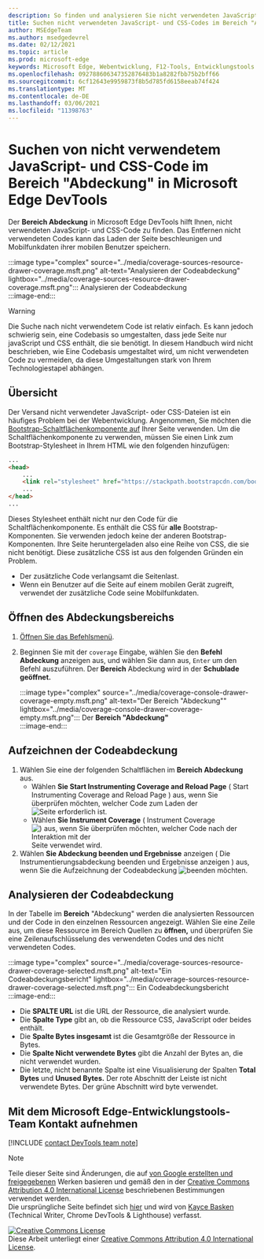 ```yaml
---
description: So finden und analysieren Sie nicht verwendeten JavaScript- und CSS-Code in Microsoft Edge DevTools.
title: Suchen nicht verwendeten JavaScript- und CSS-Codes im Bereich "Abdeckung" in Microsoft Edge DevTools
author: MSEdgeTeam
ms.author: msedgedevrel
ms.date: 02/12/2021
ms.topic: article
ms.prod: microsoft-edge
keywords: Microsoft Edge, Webentwicklung, F12-Tools, Entwicklungstools
ms.openlocfilehash: 092788606347352876483b1a8282fbb75b2bff66
ms.sourcegitcommit: 6cf12643e9959873f8b5d785fd6158eeab74f424
ms.translationtype: MT
ms.contentlocale: de-DE
ms.lasthandoff: 03/06/2021
ms.locfileid: "11398763"
---
```

<!-- Copyright Kayce Basques 

   Licensed under the Apache License, Version 2.0 (the "License");
   you may not use this file except in compliance with the License.
   You may obtain a copy of the License at

       https://www.apache.org/licenses/LICENSE-2.0

   Unless required by applicable law or agreed to in writing, software
   distributed under the License is distributed on an "AS IS" BASIS,
   WITHOUT WARRANTIES OR CONDITIONS OF ANY KIND, either express or implied.
   See the License for the specific language governing permissions and
   limitations under the License.  -->

# <a name="find-unused-javascript-and-css-code-with-the-coverage-panel-in-microsoft-edge-devtools"></a>Suchen von nicht verwendetem JavaScript- und CSS-Code im Bereich "Abdeckung" in Microsoft Edge DevTools  

Der **Bereich Abdeckung** in Microsoft Edge DevTools hilft Ihnen, nicht verwendeten JavaScript- und CSS-Code zu finden.  Das Entfernen nicht verwendeten Codes kann das Laden der Seite beschleunigen und Mobilfunkdaten ihrer mobilen Benutzer speichern.  

:::image type="complex" source="../media/coverage-sources-resource-drawer-coverage.msft.png" alt-text="Analysieren der Codeabdeckung" lightbox="../media/coverage-sources-resource-drawer-coverage.msft.png":::
   Analysieren der Codeabdeckung  
:::image-end:::  

> [!WARNING]
> Die Suche nach nicht verwendetem Code ist relativ einfach.  Es kann jedoch schwierig sein, eine Codebasis so umgestalten, dass jede Seite nur javaScript und CSS enthält, die sie benötigt.  In diesem Handbuch wird nicht beschrieben, wie Eine Codebasis umgestaltet wird, um nicht verwendeten Code zu vermeiden, da diese Umgestaltungen stark von Ihrem Technologiestapel abhängen.  

## <a name="overview"></a>Übersicht  

Der Versand nicht verwendeter JavaScript- oder CSS-Dateien ist ein häufiges Problem bei der Webentwicklung.  Angenommen, Sie möchten die [Bootstrap-Schaltflächenkomponente auf][BootstrapButtons] Ihrer Seite verwenden.  Um die Schaltflächenkomponente zu verwenden, müssen Sie einen Link zum Bootstrap-Stylesheet in Ihrem HTML wie den folgenden hinzufügen:  

```html
...
<head>
    ...
    <link rel="stylesheet" href="https://stackpath.bootstrapcdn.com/bootstrap/4.3.1/css/bootstrap.min.css" integrity="sha384-ggOyR0iXCbMQv3Xipma34MD+dH/1fQ784/j6cY/iJTQUOhcWr7x9JvoRxT2MZw1T" crossorigin="anonymous">
    ...
</head>
...
```  

Dieses Stylesheet enthält nicht nur den Code für die Schaltflächenkomponente.  Es enthält die CSS für **alle** Bootstrap-Komponenten.  Sie verwenden jedoch keine der anderen Bootstrap-Komponenten.  Ihre Seite heruntergeladen also eine Reihe von CSS, die sie nicht benötigt.  Diese zusätzliche CSS ist aus den folgenden Gründen ein Problem.  

*   Der zusätzliche Code verlangsamt die Seitenlast.  <!--Navigate to [Render-Blocking CSS][render].  -->  
*   Wenn ein Benutzer auf die Seite auf einem mobilen Gerät zugreift, verwendet der zusätzliche Code seine Mobilfunkdaten.  
    
<!--[render]: /web/fundamentals/performance/critical-rendering-path/render-blocking-css  -->  

## <a name="open-the-coverage-panel"></a>Öffnen des Abdeckungsbereichs  

1.  [Öffnen Sie das Befehlsmenü][DevToolsCommandMenu].  
1.  Beginnen Sie mit der `coverage` Eingabe, wählen Sie den **Befehl Abdeckung** anzeigen aus, und wählen Sie dann aus, `Enter` um den Befehl auszuführen.  Der **Bereich** Abdeckung wird in der **Schublade geöffnet.**  

    :::image type="complex" source="../media/coverage-console-drawer-coverage-empty.msft.png" alt-text="Der Bereich "Abdeckung"" lightbox="../media/coverage-console-drawer-coverage-empty.msft.png":::
       Der **Bereich "Abdeckung"**  
    :::image-end:::  
    
## <a name="record-code-coverage"></a>Aufzeichnen der Codeabdeckung  

1.  Wählen Sie eine der folgenden Schaltflächen im **Bereich Abdeckung** aus.  
    *   Wählen **Sie Start Instrumenting Coverage and Reload Page** \( Start Instrumenting Coverage and Reload Page \) aus, wenn Sie überprüfen möchten, welcher Code zum Laden der ![ Seite erforderlich ][ImageReloadIcon] ist.  
    *   Wählen **Sie Instrument Coverage** \( Instrument Coverage ![ \) aus, wenn Sie überprüfen möchten, welcher Code nach der Interaktion mit der ][ImageRecordIcon] Seite verwendet wird.  
1.  Wählen **Sie Abdeckung beenden und Ergebnisse** anzeigen \( Die Instrumentierungsabdeckung beenden und Ergebnisse anzeigen \) aus, wenn Sie die Aufzeichnung der Codeabdeckung ![ beenden ][ImageStopIcon] möchten.  
    
## <a name="analyze-code-coverage"></a>Analysieren der Codeabdeckung  

In der Tabelle im **Bereich** "Abdeckung" werden die analysierten Ressourcen und der Code in den einzelnen Ressourcen angezeigt.  Wählen Sie eine Zeile aus, um diese Ressource im Bereich Quellen zu **öffnen,** und überprüfen Sie eine Zeilenaufschlüsselung des verwendeten Codes und des nicht verwendeten Codes.  

:::image type="complex" source="../media/coverage-sources-resource-drawer-coverage-selected.msft.png" alt-text="Ein Codeabdeckungsbericht" lightbox="../media/coverage-sources-resource-drawer-coverage-selected.msft.png":::
   Ein Codeabdeckungsbericht  
:::image-end:::  

*   Die **SPALTE URL** ist die URL der Ressource, die analysiert wurde.  
*   Die **Spalte Type** gibt an, ob die Ressource CSS, JavaScript oder beides enthält.  
*   Die **Spalte Bytes insgesamt** ist die Gesamtgröße der Ressource in Bytes.  
*   Die **Spalte Nicht verwendete Bytes** gibt die Anzahl der Bytes an, die nicht verwendet wurden.  
*   Die letzte, nicht benannte Spalte ist eine Visualisierung der Spalten **Total Bytes** und **Unused Bytes.**  Der rote Abschnitt der Leiste ist nicht verwendete Bytes.  Der grüne Abschnitt wird byte verwendet.  
    
## <a name="getting-in-touch-with-the-microsoft-edge-devtools-team"></a>Mit dem Microsoft Edge-Entwicklungstools-Team Kontakt aufnehmen  

[!INCLUDE [contact DevTools team note](../includes/contact-devtools-team-note.md)]  

<!-- image links -->  

[ImageReloadIcon]: ../media/reload-icon.msft.png  
[ImageRecordIcon]: ../media/record-icon.msft.png  
[ImageStopIcon]: ../media/stop-icon.msft.png  

<!-- links -->  

[DevToolsCommandMenu]: ../command-menu/index.md "Ausführen von Befehlen mit dem Microsoft Edge DevTools Command-Menü | Microsoft Docs"  

[BootstrapButtons]: https://getbootstrap.com/docs/4.3/components/buttons "Schaltflächen – Bootstrap"  

> [!NOTE]
> Teile dieser Seite sind Änderungen, die auf [von Google erstellten und freigegebenen][GoogleSitePolicies] Werken basieren und gemäß den in der [Creative Commons Attribution 4.0 International License][CCA4IL] beschriebenen Bestimmungen verwendet werden.  
> Die ursprüngliche Seite befindet sich [hier](https://developers.google.com/web/tools/chrome-devtools/coverage/index) und wird von [Kayce Basken][KayceBasques] \(Technical Writer, Chrome DevTools \& Lighthouse\) verfasst.  

[![Creative Commons License][CCby4Image]][CCA4IL]  
Diese Arbeit unterliegt einer [Creative Commons Attribution 4.0 International License][CCA4IL].  

[CCA4IL]: https://creativecommons.org/licenses/by/4.0  
[CCby4Image]: https://i.creativecommons.org/l/by/4.0/88x31.png  
[GoogleSitePolicies]: https://developers.google.com/terms/site-policies  
[KayceBasques]: https://developers.google.com/web/resources/contributors/kaycebasques  
